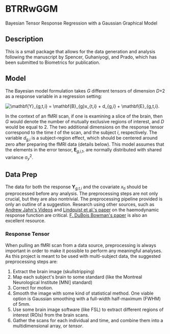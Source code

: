 # BTRRwGGM
Bayesian Tensor Response Regression with a Gaussian Graphical Model

## Description
This is a small package that allows for the data generation and analysis following the manuscript 
by Spencer, Guhaniyogi, and Prado, which has been submitted to Biometrics for publication.

## Model
The Bayesian model formulation takes *G* different tensors of dimension *D*+2 as a 
response variable in a regression setting:

<img src="https://latex.codecogs.com/svg.latex?\mathbf{Y}_{g,t,i}&space;=&space;\mathbf{B}_{g}x_{t,i}&space;&plus;&space;d_{g,i}&space;&plus;&space;\mathbf{E}_{g,t,i}." title="\mathbf{Y}_{g,t,i} = \mathbf{B}_{g}x_{t,i} + d_{g,i} + \mathbf{E}_{g,t,i}." />
  
In the context of an fMRI scan, if one is examining a slice of the brain, then *G* would denote the number of mutually 
exclusive regions of interest, and *D* would be equal to 2. The two additional dimensions on the response tensor 
correspond to the time *t* of the scan, and the subject *i*, respectively. The variable *d*<sub>*g,i*</sub> is a 
subject-region effect, which should be centered around zero after preparing the fMRI data (details below). This model 
assumes that the elements in the error tensor, **E**<sub>*g,i,t*</sub>, are normally distributed with shared 
variance &sigma;<sub>*y*</sub><sup>2</sup>.

## Data Prep

The data for both the response **Y**<sub>*g,t,i*</sub> and the covariate *x*<sub>*ti*</sub> should be preprocessed before 
any analysis. The preprocessing steps are not only crucial, but they are also nontrivial. The preprocessing pipeline provided
is only an outline of a suggestion. Research using other sources, such as [Andrew Jahn's Videos](https://www.youtube.com/channel/UCh9KmApDY_z_Zom3x9xrEQw) 
and [Lindquist et al.'s paper](https://www.ncbi.nlm.nih.gov/pmc/articles/PMC3318970/) on the haemodynamic response 
function are critical. [F. DuBois Bowman's paper](https://www.annualreviews.org/doi/full/10.1146/annurev-statistics-022513-115611) 
is also an excellent resource.

### Response Tensor
When pulling an fMRI scan from a data source, preprocessing is always important in order to make it possible 
to perform any meaningful analyses. As this project is meant to be used with multi-subject data, the suggested 
preprocessing steps are:

  1. Extract the brain image (skullstripping)
  2. Map each subject's brain to some standard (like the Montreal Neurological Institute [MNI] standard)
  3. Correct for motion.
  4. Smooth the image with some kind of statistical method. One viable option is Gaussian smoothing with a full-width half-maximum (FWHM) of 5mm.
  5. Use some brain image software (like FSL) to extract different regions of interest (ROIs) from the brain scans.
  6. Gather the scans for each individual and time, and combine them into a multidimensional array, or *tensor*.

